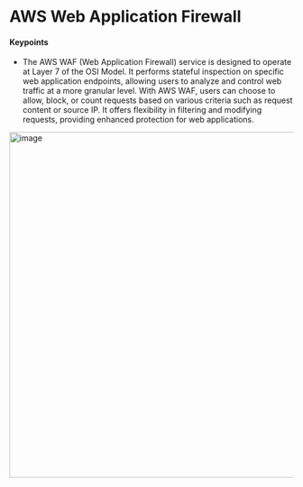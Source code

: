 # AWS Web Application Firewall

#### Keypoints
- The AWS WAF (Web Application Firewall) service is designed to operate at Layer 7 of the OSI Model. It performs stateful inspection on specific web application endpoints, allowing users to analyze and control web traffic at a more granular level. With AWS WAF, users can choose to allow, block, or count requests based on various criteria such as request content or source IP. It offers flexibility in filtering and modifying requests, providing enhanced protection for web applications.

<img width="613" alt="image" src="https://github.com/cskarthik22/Notes/assets/38231831/bd29ed26-9e30-42cc-b940-f712dce20356">
